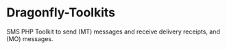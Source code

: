 # Dragonfly-Toolkits
SMS PHP Toolkit to send (MT) messages and receive delivery receipts, and (MO) messages.



